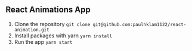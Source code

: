 ## React Animations App
1. Clone the repository `git clone git@github.com:paulhklam1122/react-animation.git`
2. Install packages with yarn `yarn install`
3. Run the app `yarn start`
